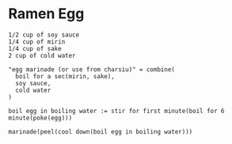 Ramen Egg
======
    1/2 cup of soy sauce
    1/4 cup of mirin
    1/4 cup of sake
    2 cup of cold water

    "egg marinade (or use from charsiu)" = combine(
      boil for a sec(mirin, sake),
      soy sauce,
      cold water
    )

    boil egg in boiling water := stir for first minute(boil for 6 minute(poke(egg)))

    marinade(peel(cool down(boil egg in boiling water)))
